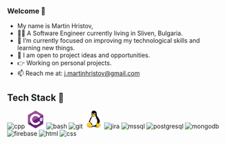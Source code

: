 ### Welcome 👋
- My name is Martin Hristov,
- 👨‍💻 A Software Engineer currently living in Sliven, Bulgaria.
- 🌱 I’m currently focused on improving my technological skills and learning new things.
- 👷 I am open to project ideas and opportunities.
- 👉 Working on personal projects.
- 📫 Reach me at: j.martinhristov@gmail.com

## Tech Stack 🚀
<p>
<img src="https://cdn.jsdelivr.net/gh/devicons/devicon@latest/icons/cplusplus/cplusplus-original.svg" alt="cpp" width="42" height="42" />         
<img src="https://raw.githubusercontent.com/devicons/devicon/master/icons/csharp/csharp-original.svg" alt="csharp" width="42" height="42" />
<img src="https://www.vectorlogo.zone/logos/gnu_bash/gnu_bash-icon.svg" alt="bash" width="42" height="42" />
<img src="https://www.vectorlogo.zone/logos/git-scm/git-scm-icon.svg" alt="git" width="42" height="42" />
<img src="https://raw.githubusercontent.com/devicons/devicon/master/icons/linux/linux-original.svg" alt="linux" width="42" height="42" />
<img src="https://cdn.jsdelivr.net/gh/devicons/devicon@latest/icons/jira/jira-original.svg"  alt="jira" width="42" height="42"/>
<img src="https://cdn.jsdelivr.net/gh/devicons/devicon@latest/icons/microsoftsqlserver/microsoftsqlserver-original.svg" alt="mssql" width="42" height="42"/>
<img src="https://cdn.jsdelivr.net/gh/devicons/devicon@latest/icons/postgresql/postgresql-original.svg" alt="postgresql" width="42" height="42"/>
<img src="https://cdn.jsdelivr.net/gh/devicons/devicon@latest/icons/mongodb/mongodb-original.svg" alt="mongodb" width="42" height="42" />
<img src="https://www.vectorlogo.zone/logos/firebase/firebase-icon.svg" alt="firebase" width="42" height="42" />
 <img src="https://cdn.jsdelivr.net/gh/devicons/devicon@latest/icons/html5/html5-original.svg" alt="html" width="42" height="42"/>
 <img src="https://cdn.jsdelivr.net/gh/devicons/devicon@latest/icons/css3/css3-original.svg" alt="css" width="42" height="42"/>
</p>

